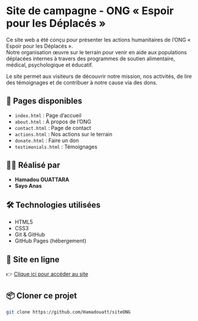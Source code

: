 
# Site de campagne - ONG « Espoir pour les Déplacés »

Ce site web a été conçu pour présenter les actions humanitaires de l’ONG « Espoir pour les Déplacés ».  
Notre organisation œuvre sur le terrain pour venir en aide aux populations déplacées internes à travers des programmes de soutien alimentaire, médical, psychologique et éducatif.

Le site permet aux visiteurs de découvrir notre mission, nos activités, de lire des témoignages et de contribuer à notre cause via des dons.


## 📁 Pages disponibles

- `index.html` : Page d’accueil
- `about.html` : À propos de l’ONG
- `contact.html` : Page de contact
- `actions.html` : Nos actions sur le terrain
- `donate.html` : Faire un don
- `testimonials.html` : Témoignages

## 👨‍💻 Réalisé par

- **Hamadou OUATTARA**
- **Sayo Anas**

## 🛠️ Technologies utilisées

- HTML5
- CSS3
- Git & GitHub
- GitHub Pages (hébergement)

## 🔗 Site en ligne

👉 [Clique ici pour accéder au site](https://hamadouatt.github.io/siteONG/)

## 📦 Cloner ce projet

```bash
git clone https://github.com/Hamadouatt/siteONG

